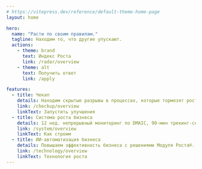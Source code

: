```yaml
---
# https://vitepress.dev/reference/default-theme-home-page
layout: home

hero:
  name: "Расти по своим правилам."
  tagline: Находим то, что другие упускают.
  actions:
    - theme: brand
      text: Индекс Роста
      link: /radar/overview
    - theme: alt
      text: Получить ответ
      link: /apply

features:
  - title: Чекап
    details: Находим скрытые разрывы в процессах, которые тормозят рост. Превращаем их в 3 конкретных улучшения за 30 дней.
    link: /checkup/overview
    linkText: Запустить улучшения
  - title: Система роста бизнеса
    details: 12 нед. непрерывный мониторинг по DMAIC, 90-мин трекинг-сессии каждую неделю.
    link: /system/overview
    linkText: Как строим
  - title: ИИ-автоматизация бизнеса
    details: Повышаем эффективность бизнеса с решениями Модуля Роста®.
    link: /technology/overview
    linkText: Технология роста
---
```

